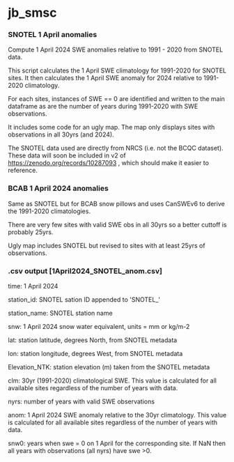 # jb_smsc

### SNOTEL 1 April anomalies

Compute 1 April 2024 SWE anomalies relative to 1991 - 2020 from SNOTEL data.

This script calculates the 1 April SWE climatology for 1991-2020 for SNOTEL sites. It then calculates the 1 April SWE anomaly for 2024 relative to 1991-2020 climatology.

For each sites, instances of SWE == 0 are identified and written to the main dataframe as are the number of years during 1991-2020 with SWE observations.

It includes some code for an ugly map. The map only displays sites with observations in all 30yrs (and 2024).

The SNOTEL data used are directly from NRCS (i.e. not the BCQC dataset). These data will soon be included in v2 of https://zenodo.org/records/10287093 , which should make it easier to reference.

### BCAB 1 April 2024 anomalies

Same as SNOTEL but for BCAB snow pillows and uses CanSWEv6 to derive the 1991-2020 climatologies.

There are very few sites with valid SWE obs in all 30yrs so a better cuttoff is probably 25yrs.

Ugly map includes SNOTEL but revised to sites with at least 25yrs of observations.


### .csv output [1April2024_SNOTEL_anom.csv]
time: 1 April 2024

station_id: SNOTEL sation ID appended to 'SNOTEL_'

station_name: SNOTEL station name

snw: 1 April 2024 snow water equivalent, units = mm or kg/m-2

lat: station latitude, degrees North, from SNOTEL metadata

lon: station longitude, degrees West, from SNOTEL metadata

Elevation_NTK: station elevation (m) taken from the SNOTEL metadata

clm: 30yr (1991-2020) climatological SWE. This value is calculated for all available sites regardless of the number of years with data.

nyrs: number of years with valid SWE observations

anom: 1 April 2024 SWE anomaly relative to the 30yr climatology. This value is calculated for all available sites regardless of the number of years with data.

snw0: years when swe = 0 on 1 April for the corresponding site. If NaN then all years with observations (all nyrs) have swe >0.
